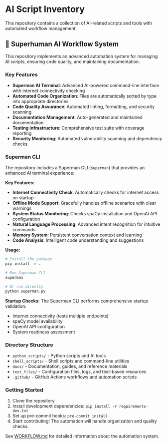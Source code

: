 # AI Script Inventory

This repository contains a collection of AI-related scripts and tools with automated workflow management.

## 🚀 Superhuman AI Workflow System

This repository implements an advanced automation system for managing AI scripts, ensuring code quality, and maintaining documentation.

### Key Features

- **Superman AI Terminal**: Advanced AI-powered command-line interface with internet connectivity checking
- **Automated Code Organization**: Files are automatically sorted by type into appropriate directories
- **Code Quality Assurance**: Automated linting, formatting, and security scanning
- **Documentation Management**: Auto-generated and maintained documentation
- **Testing Infrastructure**: Comprehensive test suite with coverage reporting
- **Security Monitoring**: Automated vulnerability scanning and dependency checks

### Superman CLI

The repository includes a Superman CLI (`superman`) that provides an enhanced AI terminal experience:

**Key Features:**
- **Internet Connectivity Check**: Automatically checks for internet access on startup
- **Offline Mode Support**: Gracefully handles offline scenarios with clear warnings
- **System Status Monitoring**: Checks spaCy installation and OpenAI API configuration
- **Natural Language Processing**: Advanced intent recognition for intuitive commands
- **Memory System**: Persistent conversation context and learning
- **Code Analysis**: Intelligent code understanding and suggestions

**Usage:**
```bash
# Install the package
pip install -e .

# Run Superman CLI
superman

# Or run directly
python superman.py
```

**Startup Checks:**
The Superman CLI performs comprehensive startup validation:
- Internet connectivity (tests multiple endpoints)
- spaCy model availability
- OpenAI API configuration
- System readiness assessment

### Directory Structure

- `python_scripts/` - Python scripts and AI tools
- `shell_scripts/` - Shell scripts and command-line utilities
- `docs/` - Documentation, guides, and reference materials
- `text_files/` - Configuration files, logs, and text-based resources
- `.github/` - GitHub Actions workflows and automation scripts

### Getting Started

1. Clone the repository
2. Install development dependencies: `pip install -r requirements-dev.txt`
3. Set up pre-commit hooks: `pre-commit install`
4. Start contributing! The automation will handle organization and quality checks.

See [WORKFLOW.md](WORKFLOW.md) for detailed information about the automation system.
